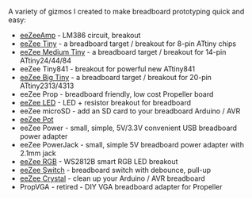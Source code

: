 A variety of gizmos I created to make breadboard prototyping quick and easy:

* [eeZeeAmp](https://github.com/shimniok/eeZeeAmp) - LM386 circuit, breakout
* [eeZee Tiny](https://github.com/shimniok/eeZeeTiny) - a breadboard target / breakout for 8-pin ATtiny chips
* [eeZee Medium Tiny](https://github.com/shimniok/eeZeeMedTiny) - a breadboard target / breakout for 14-pin ATtiny24/44/84
* eeZee Tiny841 - breakout for powerful new ATtiny841
* [eeZee Big Tiny](https://github.com/shimniok/eeZeeBigTiny) - a breadboard target / breakout for 20-pin ATtiny2313/4313
* eeZee Prop - breadboard friendly, low cost Propeller board
* [eeZee LED](https://github.com/shimniok/eeZeeLED) - LED + resistor breakout for breadboard
* eeZee microSD - add an SD card to your breadboard Arduino / AVR
* [eeZee Pot](https://github.com/shimniok/eeZeePot)
* eeZee Power - small, simple, 5V/3.3V convenient USB breadboard power adapter
* eeZee PowerJack - small, simple 5V breadboard power adapter with 2.1mm jack
* [eeZee RGB](https://github.com/shimniok/eeZeeRGB) - WS2812B smart RGB LED breakout
* [eeZee Switch](https://github.com/shimniok/eeZeeSwitch) - breadboard switch with debounce, pull-up
* [eeZee Crystal](https://github.com/shimniok/eeZeeCrystal) - clean up your Arduino / AVR breadboard
* PropVGA - retired - DIY VGA breadboard adapter for Propeller
